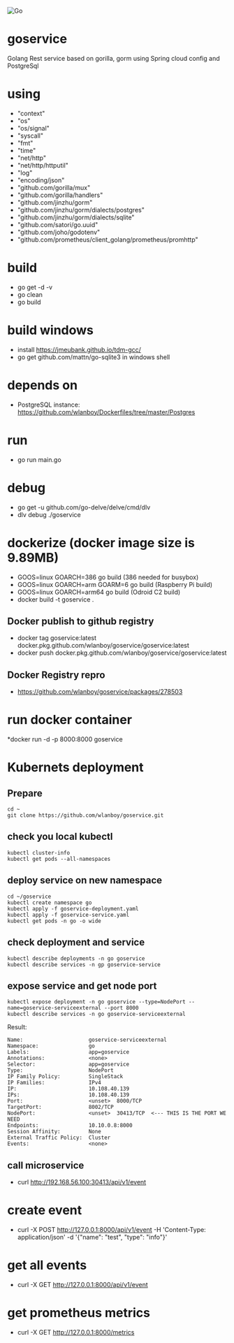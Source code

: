 ![Go](https://github.com/wlanboy/goservice/workflows/Go/badge.svg?branch=master)

# goservice
Golang Rest service based on gorilla, gorm using Spring cloud config and PostgreSql

# using
- "context"
- "os"
- "os/signal"
- "syscall"
- "fmt"
- "time"
- "net/http"
- "net/http/httputil"
- "log"
- "encoding/json"
- "github.com/gorilla/mux"
- "github.com/gorilla/handlers"
- "github.com/jinzhu/gorm"
- "github.com/jinzhu/gorm/dialects/postgres"
- "github.com/jinzhu/gorm/dialects/sqlite"
- "github.com/satori/go.uuid"
- "github.com/joho/godotenv"
- "github.com/prometheus/client_golang/prometheus/promhttp"

# build
* go get -d -v
* go clean
* go build

# build windows
* install https://jmeubank.github.io/tdm-gcc/
* go get github.com/mattn/go-sqlite3 in windows shell

# depends on
* PostgreSQL instance: https://github.com/wlanboy/Dockerfiles/tree/master/Postgres

# run
* go run main.go

# debug
* go get -u github.com/go-delve/delve/cmd/dlv
* dlv debug ./goservice

# dockerize (docker image size is 9.89MB)
* GOOS=linux GOARCH=386 go build (386 needed for busybox)
* GOOS=linux GOARCH=arm GOARM=6 go build (Raspberry Pi build)
* GOOS=linux GOARCH=arm64 go build (Odroid C2 build)
* docker build -t goservice .

## Docker publish to github registry
- docker tag goservice:latest docker.pkg.github.com/wlanboy/goservice/goservice:latest
- docker push docker.pkg.github.com/wlanboy/goservice/goservice:latest

## Docker Registry repro
- https://github.com/wlanboy/goservice/packages/278503

# run docker container
*docker run -d -p 8000:8000 goservice

# Kubernets deployment

## Prepare
```
cd ~
git clone https://github.com/wlanboy/goservice.git
```

## check you local kubectl
```
kubectl cluster-info
kubectl get pods --all-namespaces
```

## deploy service on new namespace
```
cd ~/goservice
kubectl create namespace go
kubectl apply -f goservice-deployment.yaml
kubectl apply -f goservice-service.yaml
kubectl get pods -n go -o wide
```

## check deployment and service
```
kubectl describe deployments -n go goservice 
kubectl describe services -n gp goservice-service
```

## expose service and get node port
```
kubectl expose deployment -n go goservice --type=NodePort --name=goservice-serviceexternal --port 8000
kubectl describe services -n go goservice-serviceexternal 
```
Result:
```
Name:                     goservice-serviceexternal
Namespace:                go
Labels:                   app=goservice
Annotations:              <none>
Selector:                 app=goservice
Type:                     NodePort
IP Family Policy:         SingleStack
IP Families:              IPv4
IP:                       10.108.40.139
IPs:                      10.108.40.139
Port:                     <unset>  8000/TCP
TargetPort:               8002/TCP
NodePort:                 <unset>  30413/TCP  <--- THIS IS THE PORT WE NEED
Endpoints:                10.10.0.8:8000
Session Affinity:         None
External Traffic Policy:  Cluster
Events:                   <none>
```

##  call microservice
* curl http://192.168.56.100:30413/api/v1/event 

# create event
* curl -X POST http://127.0.0.1:8000/api/v1/event -H 'Content-Type: application/json' -d '{"name": "test", "type": "info"}'
# get all events
* curl -X GET http://127.0.0.1:8000/api/v1/event 
# get prometheus metrics
* curl -X GET http://127.0.0.1:8000/metrics
 